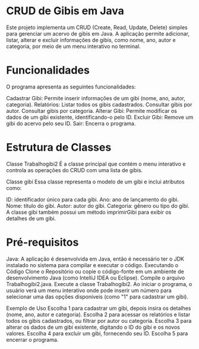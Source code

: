 # CRUD de Gibis em Java
Este projeto implementa um CRUD (Create, Read, Update, Delete) simples para gerenciar um acervo de gibis em Java. A aplicação permite adicionar, listar, alterar e excluir informações de gibis, como nome, ano, autor e categoria, por meio de um menu interativo no terminal.

 # Funcionalidades
O programa apresenta as seguintes funcionalidades:

Cadastrar Gibi: Permite inserir informações de um gibi (nome, ano, autor, categoria).
Relatórios:
Listar todos os gibis cadastrados.
Consultar gibis por autor.
Consultar gibis por categoria.
Alterar Gibi: Permite modificar os dados de um gibi existente, identificando-o pelo ID.
Excluir Gibi: Remove um gibi do acervo pelo seu ID.
Sair: Encerra o programa.
# Estrutura de Classes
Classe Trabalhogibi2
É a classe principal que contém o menu interativo e controla as operações do CRUD com uma lista de gibis.

Classe gibi
Essa classe representa o modelo de um gibi e inclui atributos como:

ID: identificador único para cada gibi.
Ano: ano de lançamento do gibi.
Nome: título do gibi.
Autor: autor do gibi.
Categoria: gênero ou tipo do gibi.
A classe gibi também possui um método imprimirGibi para exibir os detalhes de um gibi.

# Pré-requisitos
Java: A aplicação é desenvolvida em Java, então é necessário ter o JDK instalado no sistema para compilar e executar o código.
Executando o Código
Clone o Repositório ou copie o código-fonte em um ambiente de desenvolvimento Java (como IntelliJ IDEA ou Eclipse).
Compile o arquivo Trabalhogibi2.java.
Execute a classe Trabalhogibi2.
Ao iniciar o programa, o usuário verá um menu interativo onde pode inserir um número para selecionar uma das opções disponíveis (como "1" para cadastrar um gibi).

Exemplo de Uso
Escolha 1 para cadastrar um gibi, depois insira os detalhes (nome, ano, autor e categoria).
Escolha 2 para acessar os relatórios e listar todos os gibis cadastrados, ou filtrar por autor ou categoria.
Escolha 3 para alterar os dados de um gibi existente, digitando o ID do gibi e os novos valores.
Escolha 4 para excluir um gibi, fornecendo seu ID.
Escolha 5 para encerrar o programa.
